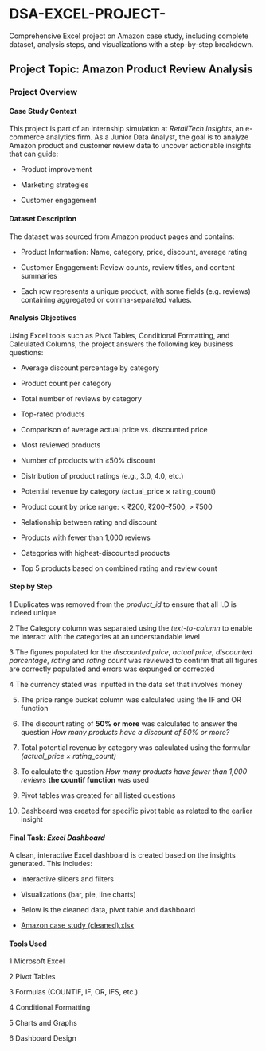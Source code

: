 # DSA-EXCEL-PROJECT-
Comprehensive Excel project on Amazon case study, including complete dataset, analysis steps, and visualizations with a step-by-step breakdown.

## **Project Topic**: Amazon Product Review Analysis 

### **Project Overview**
#### **Case Study Context**
This project is part of an internship simulation at *RetailTech Insights*, an e-commerce analytics firm. As a Junior Data Analyst, the goal is to analyze Amazon product and customer review data to uncover actionable insights that can guide:

- Product improvement

- Marketing strategies

- Customer engagement

#### **Dataset Description**
The dataset was sourced from Amazon product pages and contains:

- Product Information: Name, category, price, discount, average rating

- Customer Engagement: Review counts, review titles, and content summaries

- Each row represents a unique product, with some fields (e.g. reviews) containing aggregated or comma-separated values.

#### **Analysis Objectives**
Using Excel tools such as Pivot Tables, Conditional Formatting, and Calculated Columns, the project answers the following key business questions:

- Average discount percentage by category

- Product count per category

- Total number of reviews by category

- Top-rated products

- Comparison of average actual price vs. discounted price

- Most reviewed products

- Number of products with ≥50% discount

- Distribution of product ratings (e.g., 3.0, 4.0, etc.)

- Potential revenue by category (actual_price × rating_count)

- Product count by price range: < ₹200, ₹200–₹500, > ₹500

- Relationship between rating and discount

- Products with fewer than 1,000 reviews

- Categories with highest-discounted products

- Top 5 products based on combined rating and review count

#### **Step by Step**
1 Duplicates was removed from the *product_id* to ensure that all I.D is indeed unique

2 The Category column was separated using the *text-to-column* to enable me interact with the categories at an understandable level

3 The figures populated for the *discounted price*, *actual price*, *discounted parcentage*, *rating* and *rating count* was reviewed to confirm that all figures are correctly populated and errors was expunged or corrected

4 The currency stated was inputted in the data set that involves money 

5) The price range bucket column was calculated using the IF and OR function

6) The discount rating of **50% or more** was calculated to answer the question *How many products have a discount of 50% or more?*

7) Total potential revenue by category was calculated using the formular *(actual_price × rating_count)*

8) To calculate the question *How many products have fewer than 1,000 reviews* **the countif function** was used

9) Pivot tables was created for all listed questions

10) Dashboard was created for specific pivot table as related to the earlier insight

#### **Final Task**: *Excel Dashboard*
A clean, interactive Excel dashboard is created based on the insights generated. This includes:

- Interactive slicers and filters

- Visualizations (bar, pie, line charts)

- Below is the cleaned data, pivot table and dashboard

-  [Amazon case study (cleaned).xlsx](https://github.com/user-attachments/files/21040326/Amazon.case.study.cleaned.xlsx)

#### **Tools Used**
1 Microsoft Excel

2 Pivot Tables

3 Formulas (COUNTIF, IF, OR, IFS, etc.)

4 Conditional Formatting


5 Charts and Graphs

6 Dashboard Design



